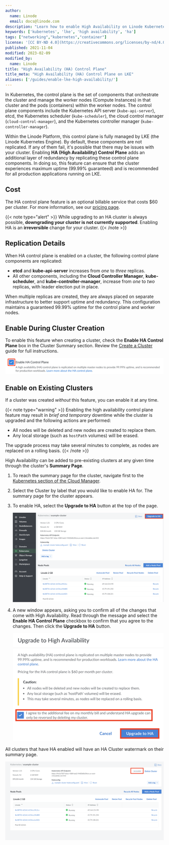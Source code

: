 ```yaml
---
author:
  name: Linode
  email: docs@linode.com
description: "Learn how to enable High Availability on Linode Kubernetes Engine."
keywords: ['kubernetes', 'lke', 'high availability', 'ha']
tags: ["networking","kubernetes","container"]
license: '[CC BY-ND 4.0](https://creativecommons.org/licenses/by-nd/4.0)'
published: 2021-11-04
modified: 2023-02-09
modified_by:
  name: Linode
title: "High Availability (HA) Control Plane"
title_meta: "High Availability (HA) Control Plane on LKE"
aliases: ['/guides/enable-lke-high-availability/']
---
```


In Kubernetes, the control plane is the set of components that orchestrate the cluster and manage the worker nodes (Compute Instances) in that cluster and the pods (containers) within the worker nodes. The control plane components include the Kubernetes API server (`kube-api-server`), etcd, the Kubernetes scheduler (`kube-scheduler`), the cloud control manager (`cloud-control-manager`), and the Kubernetes controller manager (`kube-controller-manager`).

Within the Linode Platform, this control plane is fully managed by LKE (the Linode Kubernetes Engine). By default, these components are not replicated. If any of them fail, it's possible that there may be issues with your cluster. Enabling **HA (High Availability) Control Plane** adds an additional layer of redundancy by replicating these control plane components. In doing so, this feature can ensure that the cluster experiences maximum uptime (99.99% guaranteed) and is recommended for all production applications running on LKE.

## Cost

The HA control plane feature is an optional billable service that costs $60 per cluster. For more information, see our [pricing page](https://www.linode.com/pricing/).

{{< note type="alert" >}}
While upgrading to an HA cluster is always possible, **downgrading your cluster is not currently supported**. Enabling HA is an **irreversible** change for your cluster.
{{< /note >}}

## Replication Details

When HA control plane is enabled on a cluster, the following control plane components are replicated:

- **etcd** and **kube-api-server** increases from *one* to *three* replicas.
- All other components, including the **Cloud Controller Manager**, **kube-scheduler**, and **kube-controller-manager**, increase from *one* to *two* replicas, with leader election put in place.

When multiple replicas are created, they are always placed on separate infrastructure to better support uptime and redundancy. This configuration maintains a guaranteed 99.99% uptime for the control plane and worker nodes.

## Enable During Cluster Creation

To enable this feature when creating a cluster, check the **Enable HA Control Plane** box in the Cluster Summary section. Review the [Create a Cluster](/docs/products/compute/kubernetes/guides/create-cluster/#optionally-enable-high-availability) guide for full instructions.

![Screenshot of the Enable HA toggle during cluster creation](create-cluster-enable-ha.png)

## Enable on Existing Clusters

If a cluster was created *without* this feature, you can enable it at any time.

{{< note type="warning" >}}
Enabling the high availability control plane feature may result in *brief and temporary* downtime while the cluster is upgraded and the following actions are performed:

- All nodes will be deleted and new nodes are created to replace them.
- Any local storage (such as `hostPath` volumes) will be erased.

The upgrade process may take several minutes to complete, as nodes are replaced on a rolling basis.
{{< /note >}}

High Availability can be added to pre-existing clusters at any given time through the cluster's **Summary Page**.

1. To reach the summary page for the cluster, navigate first to the [Kubernetes section of the Cloud Manager](https://cloud.linode.com/kubernetes/clusters).

1. Select the Cluster by label that you would like to enable HA for. The summary page for the cluster appears.

1. To enable HA, select the **Upgrade to HA** button at the top of the page.

    ![LKE HA cluster upgrade](upgrade-to-ha.png "Kubernetes HA upgrade.")

1. A new window appears, asking you to confirm all of the changes that come with High Availability. Read through the message and select the **Enable HA Control Plane** checkbox to confirm that you agree to the changes. Then click the **Upgrade to HA** button.

    ![LKE HA cluster enable](cluster-ha-enable.png "Kubernetes HA Cluster Enable.")

All clusters that have HA enabled will have an HA Cluster watermark on their summary page.

![LKE HA cluster watermark](ha-cluster-watermark.png "LKE HA cluster watermark.")